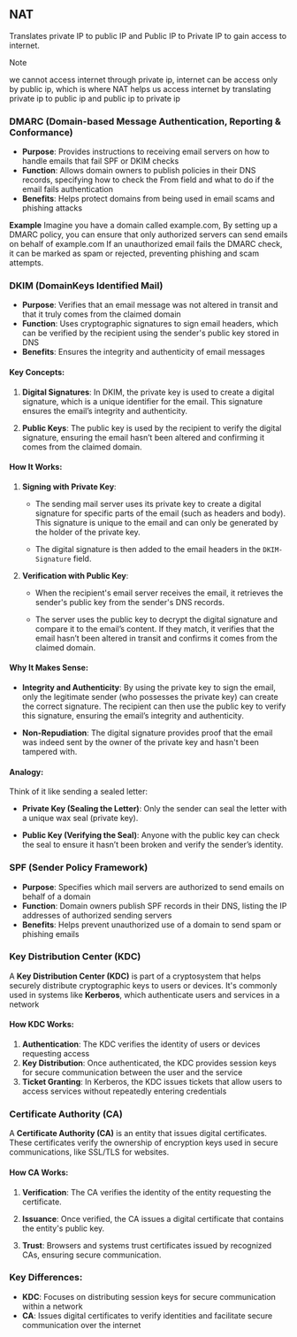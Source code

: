 ## NAT

Translates private IP to public IP and Public IP to Private IP to gain access to internet.

> [!NOTE]
> we cannot access internet through private ip, internet can be access only by public ip, which is where NAT helps us access internet by translating private ip to public ip and public ip to private ip


### DMARC (Domain-based Message Authentication, Reporting & Conformance)

- **Purpose**: Provides instructions to receiving email servers on how to handle emails that fail SPF or DKIM checks
- **Function**: Allows domain owners to publish policies in their DNS records, specifying how to check the From field and what to do if the email fails authentication
- **Benefits**: Helps protect domains from being used in email scams and phishing attacks

**Example**
Imagine you have a domain called example.com, By setting up a DMARC policy, you can ensure that only authorized servers can send emails on behalf of example.com If an unauthorized email fails the DMARC check, it can be marked as spam or rejected, preventing phishing and scam attempts.
### DKIM (DomainKeys Identified Mail)

- **Purpose**: Verifies that an email message was not altered in transit and that it truly comes from the claimed domain
- **Function**: Uses cryptographic signatures to sign email headers, which can be verified by the recipient using the sender's public key stored in DNS
- **Benefits**: Ensures the integrity and authenticity of email messages

#### Key Concepts:

1. **Digital Signatures**: In DKIM, the private key is used to create a digital signature, which is a unique identifier for the email. This signature ensures the email’s integrity and authenticity.
    
2. **Public Keys**: The public key is used by the recipient to verify the digital signature, ensuring the email hasn’t been altered and confirming it comes from the claimed domain.
    

#### How It Works:

1. **Signing with Private Key**:
    
    - The sending mail server uses its private key to create a digital signature for specific parts of the email (such as headers and body). This signature is unique to the email and can only be generated by the holder of the private key.
        
    - The digital signature is then added to the email headers in the `DKIM-Signature` field.
        
2. **Verification with Public Key**:
    
    - When the recipient's email server receives the email, it retrieves the sender's public key from the sender's DNS records.
        
    - The server uses the public key to decrypt the digital signature and compare it to the email’s content. If they match, it verifies that the email hasn’t been altered in transit and confirms it comes from the claimed domain.
        

#### Why It Makes Sense:

- **Integrity and Authenticity**: By using the private key to sign the email, only the legitimate sender (who possesses the private key) can create the correct signature. The recipient can then use the public key to verify this signature, ensuring the email’s integrity and authenticity.
    
- **Non-Repudiation**: The digital signature provides proof that the email was indeed sent by the owner of the private key and hasn't been tampered with.
    

#### Analogy:

Think of it like sending a sealed letter:

- **Private Key (Sealing the Letter)**: Only the sender can seal the letter with a unique wax seal (private key).
    
- **Public Key (Verifying the Seal)**: Anyone with the public key can check the seal to ensure it hasn’t been broken and verify the sender’s identity.



### SPF (Sender Policy Framework)

- **Purpose**: Specifies which mail servers are authorized to send emails on behalf of a domain
- **Function**: Domain owners publish SPF records in their DNS, listing the IP addresses of authorized sending servers
- **Benefits**: Helps prevent unauthorized use of a domain to send spam or phishing emails


### Key Distribution Center (KDC)

A **Key Distribution Center (KDC)** is part of a cryptosystem that helps securely distribute cryptographic keys to users or devices. It's commonly used in systems like **Kerberos**, which authenticate users and services in a network

#### How KDC Works:

1. **Authentication**: The KDC verifies the identity of users or devices requesting access
2. **Key Distribution**: Once authenticated, the KDC provides session keys for secure communication between the user and the service
3. **Ticket Granting**: In Kerberos, the KDC issues tickets that allow users to access services without repeatedly entering credentials

### Certificate Authority (CA)

A **Certificate Authority (CA)** is an entity that issues digital certificates. These certificates verify the ownership of encryption keys used in secure communications, like SSL/TLS for websites.

#### How CA Works:

1. **Verification**: The CA verifies the identity of the entity requesting the certificate.
    
2. **Issuance**: Once verified, the CA issues a digital certificate that contains the entity's public key.
    
3. **Trust**: Browsers and systems trust certificates issued by recognized CAs, ensuring secure communication.
    

### Key Differences:

- **KDC**: Focuses on distributing session keys for secure communication within a network
- **CA**: Issues digital certificates to verify identities and facilitate secure communication over the internet




